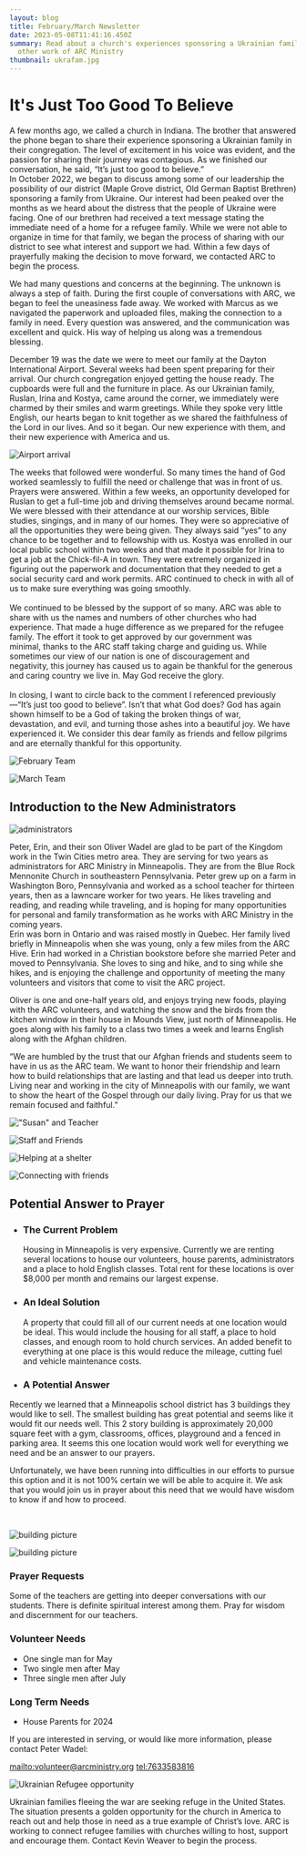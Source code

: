 ```yaml
---
layout: blog
title: February/March Newsletter
date: 2023-05-08T11:41:16.450Z
summary: Read about a church's experiences sponsoring a Ukrainian family and the
  other work of ARC Ministry
thumbnail: ukrafam.jpg
---
```

# I﻿t's Just Too Good To Believe

A few months ago, we called a church in Indiana. The brother that answered the phone began to share their experience sponsoring a Ukrainian family in their congregation. The level of excitement in his voice was evident, and the passion for sharing their journey was contagious. As we finished our conversation, he said, “It’s just too good to believe.”\
In October 2022, we began to discuss among some of our leadership the possibility of our district (Maple Grove district, Old German Baptist Brethren) sponsoring a family from Ukraine. Our interest had been peaked over the months as we heard about the distress that the people of Ukraine were facing. One of our brethren had received a text message stating the immediate need of a home for a refugee family. While we were not able to organize in time for that family, we began the process of sharing with our district to see what interest and support we had. Within a few days of prayerfully making the decision to move forward, we contacted ARC to begin the process.  

We had many questions and concerns at the beginning. The unknown is always a step of faith. During the first couple of conversations with ARC, we began to feel the uneasiness fade away. We worked with Marcus as we navigated the paperwork and uploaded files, making the connection to a family in need. Every question was answered, and the communication was excellent and quick. His way of helping us along was a tremendous blessing.  

December 19 was the date we were to meet our family at the Dayton International Airport. Several weeks had been spent preparing for their arrival. Our church congregation enjoyed getting the house ready. The cupboards were full and the furniture in place. As our Ukrainian family, Ruslan, Irina and Kostya, came around the corner, we immediately were charmed by their smiles and warm greetings. While they spoke very little English, our hearts began to knit together as we shared the faithfulness of the Lord in our lives. And so it began. Our new experience with them, and their new experience with America and us.

![Airport arrival](arrival.jpg "Airport Arrival")

The weeks that followed were wonderful. So many times the hand of God worked seamlessly to fulfill the need or challenge that was in front of us. Prayers were answered. Within a few weeks, an opportunity developed for Ruslan to get a full-time job and driving themselves around became normal. We were blessed with their attendance at our worship services, Bible studies, singings, and in many of our homes. They were so appreciative of all the opportunities they were being given. They always said “yes” to any chance to be together and to fellowship with us. Kostya was enrolled in our local public school within two weeks and that made it possible for Irina to get a job at the Chick-fil-A in town. They were extremely organized in figuring out the paperwork and documentation that they needed to get a social security card and work permits. ARC continued to check in with all of us to make sure everything was going smoothly.  \
  \
We continued to be blessed by the support of so many. ARC was able to share with us the names and numbers of other churches who had experience. That made a huge difference as we prepared for the refugee family. The effort it took to get approved by our government was minimal, thanks to the ARC staff taking charge and guiding us. While sometimes our view of our nation is one of discouragement and negativity, this journey has caused us to again be thankful for the generous and caring country we live in. May God receive the glory. \
  \
In closing, I want to circle back to the comment I referenced previously—“It’s just too good to believe”. Isn’t that what God does? God has again shown himself to be a God of taking the broken things of war, devastation, and evil, and turning those ashes into a beautiful joy. We have experienced it. We consider this dear family as friends and fellow pilgrims and are eternally thankful for this opportunity. 



![February Team](feb-team.jpg "February Team")

![March Team](march-team.jpg "March Team")

## I﻿ntroduction to the New Administrators

![administrators](administrators.jpg "administrators")

Peter, Erin, and their son Oliver Wadel are glad to be part of the Kingdom work in the Twin Cities metro area. They are serving for two years as administrators for ARC Ministry in Minneapolis. They are from the Blue Rock Mennonite Church in southeastern Pennsylvania.  Peter grew up on a farm in Washington Boro, Pennsylvania and worked as a school teacher for thirteen years, then as a lawncare worker for two years. He likes traveling and reading, and reading while traveling, and is hoping for many opportunities for personal and family transformation as he works with ARC Ministry in the coming years.\
Erin was born in Ontario and was raised mostly in Quebec. Her family lived briefly in Minneapolis when she was young, only a few miles from the ARC Hive.  Erin had worked in a Christian bookstore before she married Peter and moved to Pennsylvania.  She loves to sing and hike, and to sing while she hikes, and is enjoying the challenge and opportunity of meeting the many volunteers and visitors that come to visit the ARC project.   

Oliver is one and one-half years old, and enjoys trying new foods, playing with the ARC volunteers, and watching the snow and the birds from the kitchen window in their house in Mounds View, just north of Minneapolis.  He goes along with his family to a class two times a week and learns English along with the Afghan children. 

 “We are humbled by the trust that our Afghan friends and students seem to have in us as the ARC team.  We want to honor their friendship and learn how to build relationships that are lasting and that lead us deeper into truth.  Living near and working in the city of Minneapolis with our family, we want to show the heart of the Gospel through our daily living.  Pray for us that we remain focused and faithful.” 

!["Susan" and Teacher](susan-teacher.jpg "\"Susan\" and Teacher")

![Staff and Friends](staff-friends.jpg "Staff and Friends")

![Helping at a shelter](helping.png "Helping at a shelter")

![Connecting with friends](connecting.png "Connecting")

## P﻿otential Answer to Prayer

* ### T﻿he Current Problem

  Housing in Minneapolis is very expensive. Currently we are renting several locations to house our volunteers, house parents, administrators and a place to hold English classes. Total rent for these locations is over $8,000 per month and remains our largest expense.
* ### A﻿n Ideal Solution

  A property that could fill all of our current needs at one location would be ideal. This would include the housing for all staff, a place to hold classes, and enough room to hold church services. An added benefit to everything at one place is this would reduce the mileage, cutting fuel and vehicle maintenance costs.
* ### A﻿ Potential Answer



Recently we learned that a Minneapolis school district has 3 buildings they would like to sell. The smallest building has great potential and seems like it would fit our needs well. This 2 story building is approximately 20,000 square feet with a gym, classrooms, offices, playground and a fenced in parking area. It seems this one location would work well for everything we need and be an answer to our prayers.

Unfortunately, we have been running into difficulties in our efforts to pursue this option and it is not 100% certain we will be able to acquire it. We ask that you would join us in prayer about this need that we would have wisdom to know if and how to proceed.

 

![building picture](school1.jpg "Building Picture 1")

![building picture](school2.jpg "Building Picture 2")

### P﻿rayer Requests

Some of the teachers are getting into deeper conversations with our students. There is definite spiritual interest among them. Pray for wisdom and discernment for our teachers.

### V﻿olunteer Needs

* O﻿ne single man for May
* T﻿wo single men after May
* T﻿hree single men after July

### L﻿ong Term Needs

* H﻿ouse Parents for 2024

I﻿f you are interested in serving, or would like more information, please contact Peter Wadel: 

<mailto:v﻿olunteer@arcministry.org> <tel:7633583816>



![Ukrainian Refugee opportunity](refugee-op.jpg "Ukrainian Refugee Opportunity")

Ukrainian families fleeing the war are seeking refuge in the United States. The situation presents a golden opportunity for the church in America to reach out and help those in need as a true example of Christ’s love.
ARC is working to connect refugee families with churches willing to host, support and encourage them. Contact Kevin Weaver to begin the process.